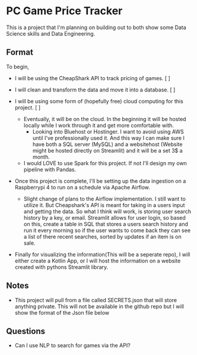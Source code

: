# PC Game Price Tracker

This is a project that I'm planning on building out to both show some Data Science skills and Data Engineering.


## Format

To begin, <br>

- I will be using the CheapShark API to track pricing of games. [ ]
- I will clean and transform the data and move it into a database. [ ]
- I will be using some form of (hopefully free) cloud computing for this project. [ ]
  - Eventually, it will be on the cloud. In the beginning it will be hosted locally while I work through it and get more comfortable with.
    - Looking into Bluehost or Hostinger. I want to avoid using AWS until I've professionally used it. And this way I can make sure I have both a SQL server (MySQL) and a websitehost (Website might be hosted directly on Streamlit) and it will be a set 3$ a month.
  - I would LOVE to use Spark for this project. If not I'll design my own pipeline with Pandas.

- Once this project is complete, I'll be setting up the data ingestion on a Raspberrypi 4 to run on a schedule via Apache Airflow.
  - Slight change of plans to the Airflow implementation. I still want to utilize it. But Cheapshark's API is meant for taking in a users input and getting the data. So what I think will work, is storing user search history by a key, or email. Streamlit allows for user login, so based on this, create a table in SQL that stores a users search history and run it every morning so if the user wants to come back they can see a list of there recent searches, sorted by updates if an item is on sale.
  
- Finally for visualizing the information(This will be a seperate repo), I will either create a Kotlin App, or I will host the information on a website created with pythons Streamlit library. 
 

## Notes
- This project will pull from a file called SECRETS.json that will store anything private. This will not be available in the github repo but I will show the format of the Json file below

## Questions
- Can I use NLP to search for games via the API? 